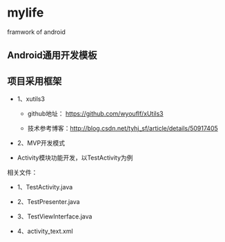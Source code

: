 # mylife
framwork of android
## Android通用开发模板

## 项目采用框架
* 1、xutils3  
 
    * github地址： https://github.com/wyouflf/xUtils3 
 
    * 技术参考博客：http://blog.csdn.net/tyhj_sf/article/details/50917405 
 
* 2、MVP开发模式 
 


* Activity模块功能开发，以TestActivity为例 
 
相关文件：
 
* 1、TestActivity.java
 
* 2、TestPresenter.java
 
* 3、TestViewInterface.java
 
* 4、activity_text.xml
 
